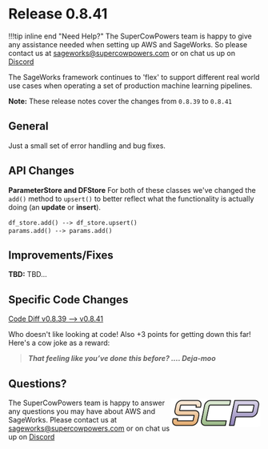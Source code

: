 # Release 0.8.41

!!!tip inline end "Need Help?"
    The SuperCowPowers team is happy to give any assistance needed when setting up AWS and SageWorks. So please contact us at [sageworks@supercowpowers.com](mailto:sageworks@supercowpowers.com) or on chat us up on [Discord](https://discord.gg/WHAJuz8sw8) 

The SageWorks framework continues to 'flex' to support different real world use cases when operating a set of production machine learning pipelines.

**Note:** These release notes cover the changes from `0.8.39` to `0.8.41`


## General
Just a small set of error handling and bug fixes.

## API Changes
**ParameterStore and DFStore**
For both of these classes we've changed the `add()` method to `upsert()` to better reflect what the functionality is actually doing (an **update** or **insert**).

```
df_store.add() --> df_store.upsert()
params.add() --> params.add()
```
	
## Improvements/Fixes
**TBD:**
TBD...

## Specific Code Changes
 
<a href="https://github.com/supercowpowers/sageworks/compare/v0.8.39...v0.8.41" target="_blank">Code Diff v0.8.39 --> v0.8.41</a> 

Who doesn't like looking at code! Also +3 points for getting down this far! Here's a cow joke as a reward:

> ***That feeling like you’ve done this before?
      .... Deja-moo***

## Questions?
<img align="right" src="../../images/scp.png" width="180">

The SuperCowPowers team is happy to answer any questions you may have about AWS and SageWorks. Please contact us at [sageworks@supercowpowers.com](mailto:sageworks@supercowpowers.com) or on chat us up on [Discord](https://discord.gg/WHAJuz8sw8) 


